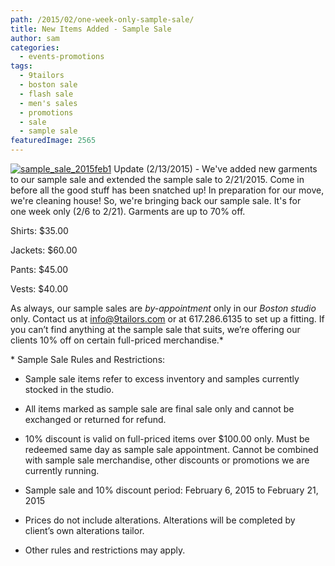 ```yaml
---
path: /2015/02/one-week-only-sample-sale/
title: New Items Added - Sample Sale
author: sam
categories: 
  - events-promotions
tags: 
  - 9tailors
  - boston sale
  - flash sale
  - men's sales
  - promotions
  - sale
  - sample sale
featuredImage: 2565
---
```

[![sample_sale_2015feb1](http://blog.9tailors.com/uploads/2015/02/sample_sale_2015feb11.jpg)](http://blog.9tailors.com/uploads/2015/02/sample_sale_2015feb11.jpg) Update (2/13/2015) - We've added new garments to our sample sale and extended the sample sale to 2/21/2015. Come in before all the good stuff has been snatched up! In preparation for our move, we're cleaning house! So, we're bringing back our sample sale. It's for one week only (2/6 to 2/21). Garments are up to 70% off.

Shirts: $35.00

Jackets: $60.00

Pants: $45.00

Vests: $40.00

As always, our sample sales are _by-appointment_ only in our _Boston studio_ only. Contact us at [info@9tailors.com](mailto:info@9tailors.com) or at 617.286.6135 to set up a fitting. If you can’t find anything at the sample sale that suits, we’re offering our clients 10% off on certain full-priced merchandise.\*

\* Sample Sale Rules and Restrictions:

*   Sample sale items refer to excess inventory and samples currently stocked in the studio.

*   All items marked as sample sale are final sale only and cannot be exchanged or returned for refund.

*   10% discount is valid on full-priced items over $100.00 only. Must be redeemed same day as sample sale appointment. Cannot be combined with sample sale merchandise, other discounts or promotions we are currently running.

*   Sample sale and 10% discount period: February 6, 2015 to February 21, 2015

*   Prices do not include alterations. Alterations will be completed by client’s own alterations tailor.
*   Other rules and restrictions may apply.